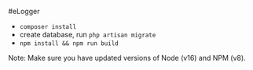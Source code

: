 #eLogger
 
- `composer install`
- create database, run `php artisan migrate`
- `npm install && npm run build`

Note: Make sure you have updated versions of Node (v16) and NPM (v8).
